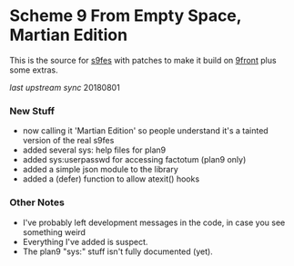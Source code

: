 # Scheme 9 From Empty Space, Martian Edition #

This is the source for [s9fes](http://www.t3x.org/s9fes) with patches to make it build on [9front](http://www.9front.org) plus some extras.

*last upstream sync* 20180801

### New Stuff ###
* now calling it 'Martian Edition' so people understand it's a tainted version of the real s9fes
* added several sys: help files for plan9
* added sys:userpasswd for accessing factotum (plan9 only)
* added a simple json module to the library
* added a (defer) function to allow atexit() hooks

### Other Notes ###
* I've probably left development messages in the code, in case you see something weird
* Everything I've added is suspect.
* The plan9 "sys:" stuff isn't fully documented (yet).
